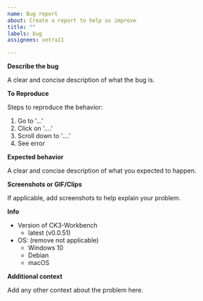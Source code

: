```yaml
---
name: Bug report
about: Create a report to help us improve
title: ""
labels: bug
assignees: xetra11

---
```


**Describe the bug**

A clear and concise description of what the bug is.

**To Reproduce**

Steps to reproduce the behavior:
1. Go to '...'
2. Click on '....'
3. Scroll down to '....'
4. See error

**Expected behavior**

A clear and concise description of what you expected to happen.

**Screenshots or GIF/Clips**

If applicable, add screenshots to help explain your problem.

**Info**
- Version of CK3-Workbench
   - latest (v0.0.51)
- OS: (remove not applicable)
   - Windows 10
   - Debian   
   - macOS

**Additional context**

Add any other context about the problem here.
